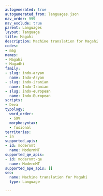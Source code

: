 ```yaml
---
autogenerated: true
autogenerated_from: languages.json
nav_order: 999
nav_exclude: true
parent: Languages
layout: language
title: Magahi
description: Machine translation for Magahi
codes:
- mag
names:
- Magahi
- Magadhi
family:
- slug: indo-aryan
  name: Indo-Aryan
- slug: indo-iranian
  name: Indo-Iranian
- slug: indo-european
  name: Indo-European
scripts:
- Deva
typology:
  word_order:
  - SOV
  morphosyntax:
  - fusional
territories:
- in
supported_apis:
- id: modernmt
  name: ModernMT
supported_qe_apis:
- id: modernmt-qe
  name: ModernMT
supported_ape_apis: []
seo:
  name: Machine translation for Magahi
  type: Language

---
```


